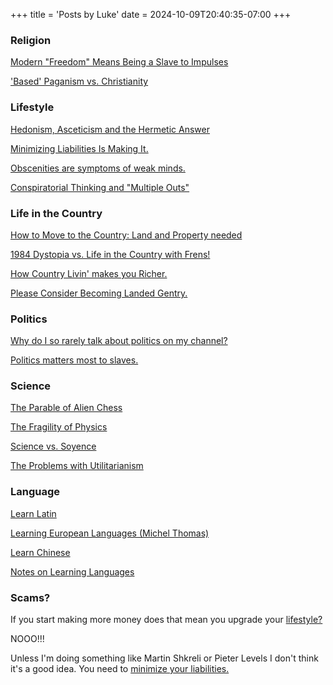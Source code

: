 +++
title = 'Posts by Luke'
date = 2024-10-09T20:40:35-07:00
+++
### Religion
[Modern "Freedom" Means Being a Slave to Impulses](https://lukesmith.xyz/articles/modern-freedom-means-being-a-slave-to-impulses/)

['Based' Paganism vs. Christianity](https://lukesmith.xyz/articles/christianity-based-paganism/)

### Lifestyle
[Hedonism, Asceticism and the Hermetic Answer](https://lukesmith.xyz/articles/hedonism-asceticism-and-the-hermetic-answer/)

[Minimizing Liabilities Is Making It.](https://lukesmith.xyz/articles/minimizing-liabilities-is-making-it/)

[Obscenities are symptoms of weak minds.](https://lukesmith.xyz/articles/obscenities-are-symptoms-of-weak-minds/)

[Conspiratorial Thinking and "Multiple Outs"](https://lukesmith.xyz/articles/conspiratorial-thinking-and-multiple-outs/)

### Life in the Country
[How to Move to the Country: Land and Property needed](https://www.youtube.com/watch?v=Oy6llZw_ews)

[1984 Dystopia vs. Life in the Country with Frens!](https://www.youtube.com/watch?v=ipPBZ4a0SZ8)

[How Country Livin' makes you Richer.](https://www.youtube.com/watch?v=ZvLmmbyEfGQ)

[Please Consider Becoming Landed Gentry.](https://www.youtube.com/watch?v=gDRuRpdKRgw)

### Politics
[Why do I so rarely talk about politics on my channel?](https://lukesmith.xyz/articles/why-do-i-so-rarely-talk-about-politics-on-my-channel/)

[Politics matters most to slaves.](https://lukesmith.xyz/articles/politics-matters-most-to-slaves/)

### Science
[The Parable of Alien Chess](https://lukesmith.xyz/articles/the-parable-of-alien-chess/)

[The Fragility of Physics](https://lukesmith.xyz/articles/the-fragility-of-physics/)

[Science vs. Soyence](https://lukesmith.xyz/articles/science-vs-soyence/)

[The Problems with Utilitarianism](https://lukesmith.xyz/articles/we-want-our-4-causes-back/)

### Language
[Learn Latin](https://lukesmith.xyz/articles/learn-latin/)

[Learning European Languages (Michel Thomas)](https://lukesmith.xyz/articles/learning-european-languages-michel-thomas/)

[Learn Chinese](https://lukesmith.xyz/articles/learn-chinese/)

[Notes on Learning Languages](https://lukesmith.xyz/articles/notes-on-learning-languages/)


### Scams?
If you start making more money does that mean you upgrade your [lifestyle?](https://www.apartments.com/the-modern-seattle-wa/fl3pgbr/)

NOOO!!!

Unless I'm doing something like Martin Shkreli or Pieter Levels I don't think it's a good idea. You need to [minimize your liabilities.](https://lukesmith.xyz/articles/minimizing-liabilities-is-making-it/)
